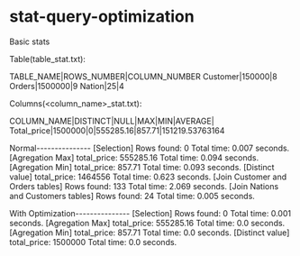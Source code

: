 # stat-query-optimization

Basic stats

Table(table_stat.txt):

TABLE_NAME|ROWS_NUMBER|COLUMN_NUMBER
Customer|150000|8
Orders|1500000|9
Nation|25|4

Columns(<column_name>_stat.txt):

COLUMN_NAME|DISTINCT|NULL|MAX|MIN|AVERAGE|
Total_price|1500000|0|555285.16|857.71|151219.53763164

Normal---------------
[Selection] Rows found: 0
Total time: 0.007 seconds.
[Agregation Max] total_price: 555285.16
Total time: 0.094 seconds.
[Agregation Min] total_price: 857.71
Total time: 0.093 seconds.
[Distinct value] total_price: 1464556
Total time: 0.623 seconds.
[Join Customer and Orders tables] Rows found: 133
Total time: 2.069 seconds.
[Join Nations and Customers tables] Rows found: 24
Total time: 0.005 seconds.

With Optimization---------------
[Selection] Rows found: 0
Total time: 0.001 seconds.
[Agregation Max] total_price: 555285.16
Total time: 0.0 seconds.
[Agregation Min] total_price: 857.71
Total time: 0.0 seconds.
[Distinct value] total_price: 1500000
Total time: 0.0 seconds.
